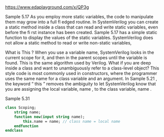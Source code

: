 https://www.edaplayground.com/x/QP3g

Sample 5.17
As you employ more static variables, the code to manipulate them may grow into a full
fl edged routine. In SystemVerilog you can create a static method inside a class that can
read and write static variables, even before the fi rst instance has been created.
Sample 5.17 has a simple static function to display the values of the static variables.
SystemVerilog does not allow a static method to read or write non-static variables,

What is This ?
When you use a variable name, SystemVerilog looks in the current scope for it, and
then in the parent scopes until the variable is found. This is the same algorithm
used by Verilog. What if you are deep inside a class and want to unambiguously
refer to a class-level object? This style code is most commonly used in constructors,
where the programmer uses the same name for a class variable and an argument.
In Sample 5.21 , the keyword “ this ” removes the ambiguity to let SystemVerilog
know that you are assigning the local variable, name , to the class variable, name .

Sample 5.31
```systemverilog
class Scoping;
    string name;
    function new(input string name);
        this.name = name; // class name = local name
    endfunction
endclass
```